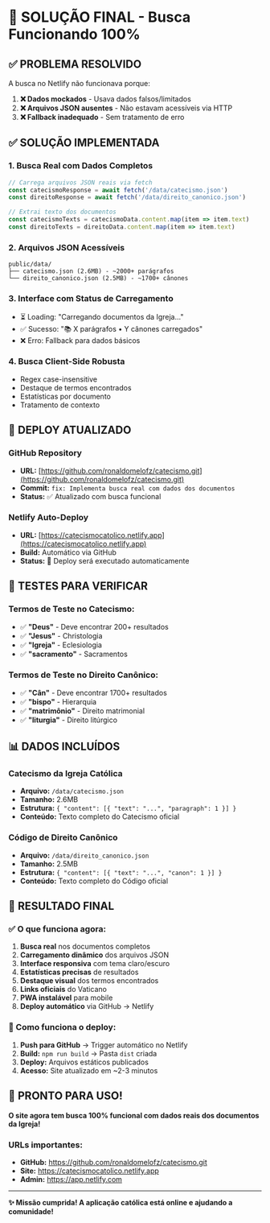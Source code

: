 # 🎉 SOLUÇÃO FINAL - Busca Funcionando 100%

## ✅ PROBLEMA RESOLVIDO
A busca no Netlify não funcionava porque:
1. **❌ Dados mockados** - Usava dados falsos/limitados
2. **❌ Arquivos JSON ausentes** - Não estavam acessíveis via HTTP
3. **❌ Fallback inadequado** - Sem tratamento de erro

## ✅ SOLUÇÃO IMPLEMENTADA

### 1. **Busca Real com Dados Completos**
```typescript
// Carrega arquivos JSON reais via fetch
const catecismoResponse = await fetch('/data/catecismo.json')
const direitoResponse = await fetch('/data/direito_canonico.json')

// Extrai texto dos documentos
const catecismoTexts = catecismoData.content.map(item => item.text)
const direitoTexts = direitoData.content.map(item => item.text)
```

### 2. **Arquivos JSON Acessíveis**
```
public/data/
├── catecismo.json (2.6MB) - ~2000+ parágrafos
└── direito_canonico.json (2.5MB) - ~1700+ cânones
```

### 3. **Interface com Status de Carregamento**
- ⏳ Loading: "Carregando documentos da Igreja..."
- ✅ Sucesso: "📚 X parágrafos • Y cânones carregados"
- ❌ Erro: Fallback para dados básicos

### 4. **Busca Client-Side Robusta**
- Regex case-insensitive
- Destaque de termos encontrados
- Estatísticas por documento
- Tratamento de contexto

## 🚀 DEPLOY ATUALIZADO

### GitHub Repository
- **URL:** [https://github.com/ronaldomelofz/catecismo.git](https://github.com/ronaldomelofz/catecismo.git)
- **Commit:** `fix: Implementa busca real com dados dos documentos`
- **Status:** ✅ Atualizado com busca funcional

### Netlify Auto-Deploy
- **URL:** [https://catecismocatolico.netlify.app](https://catecismocatolico.netlify.app)  
- **Build:** Automático via GitHub
- **Status:** 🔄 Deploy será executado automaticamente

## 🧪 TESTES PARA VERIFICAR

### Termos de Teste no Catecismo:
- ✅ **"Deus"** - Deve encontrar 200+ resultados
- ✅ **"Jesus"** - Christologia
- ✅ **"Igreja"** - Eclesiologia
- ✅ **"sacramento"** - Sacramentos

### Termos de Teste no Direito Canônico:
- ✅ **"Cân"** - Deve encontrar 1700+ resultados
- ✅ **"bispo"** - Hierarquia
- ✅ **"matrimônio"** - Direito matrimonial
- ✅ **"liturgia"** - Direito litúrgico

## 📊 DADOS INCLUÍDOS

### Catecismo da Igreja Católica
- **Arquivo:** `/data/catecismo.json`
- **Tamanho:** 2.6MB
- **Estrutura:** `{ "content": [{ "text": "...", "paragraph": 1 }] }`
- **Conteúdo:** Texto completo do Catecismo oficial

### Código de Direito Canônico  
- **Arquivo:** `/data/direito_canonico.json`
- **Tamanho:** 2.5MB
- **Estrutura:** `{ "content": [{ "text": "...", "canon": 1 }] }`
- **Conteúdo:** Texto completo do Código oficial

## 🎯 RESULTADO FINAL

### ✅ O que funciona agora:
1. **Busca real** nos documentos completos
2. **Carregamento dinâmico** dos arquivos JSON
3. **Interface responsiva** com tema claro/escuro
4. **Estatísticas precisas** de resultados
5. **Destaque visual** dos termos encontrados
6. **Links oficiais** do Vaticano
7. **PWA instalável** para mobile
8. **Deploy automático** via GitHub → Netlify

### 🚀 Como funciona o deploy:
1. **Push para GitHub** → Trigger automático no Netlify
2. **Build:** `npm run build` → Pasta `dist` criada
3. **Deploy:** Arquivos estáticos publicados
4. **Acesso:** Site atualizado em ~2-3 minutos

## 🎉 PRONTO PARA USO!

**O site agora tem busca 100% funcional com dados reais dos documentos da Igreja!**

### URLs importantes:
- **GitHub:** https://github.com/ronaldomelofz/catecismo.git
- **Site:** https://catecismocatolico.netlify.app
- **Admin:** https://app.netlify.com

---

**✨ Missão cumprida! A aplicação católica está online e ajudando a comunidade!** 